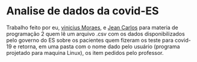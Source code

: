 # Analise de dados da covid-ES
Trabalho feito por eu, [vinicius Moraes](https://github.com/ViniciusMdJ), e [Jean Carlos](https://github.com/caje-vi) para materia de programação 2 quem lê um arquivo .csv com os dados disponibilizados pelo governo do ES sobre os pacientes quem fizeram os teste para covid-19 e retorna, em uma pasta com o nome dado pelo usuário (programa projetado para maquina Linux), os item pedidos pelo professor.
